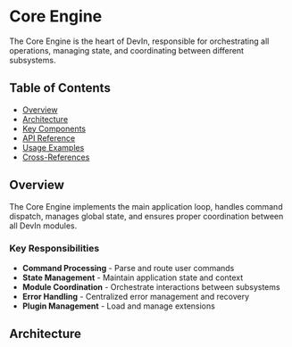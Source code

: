 # Core Engine

The Core Engine is the heart of DevIn, responsible for orchestrating all operations, managing state, and coordinating between different subsystems.

## Table of Contents
- [Overview](#overview)
- [Architecture](#architecture)
- [Key Components](#key-components)
- [API Reference](#api-reference)
- [Usage Examples](#usage-examples)
- [Cross-References](#cross-references)

## Overview

The Core Engine implements the main application loop, handles command dispatch, manages global state, and ensures proper coordination between all DevIn modules.

### Key Responsibilities
- **Command Processing** - Parse and route user commands
- **State Management** - Maintain application state and context
- **Module Coordination** - Orchestrate interactions between subsystems
- **Error Handling** - Centralized error management and recovery
- **Plugin Management** - Load and manage extensions

## Architecture